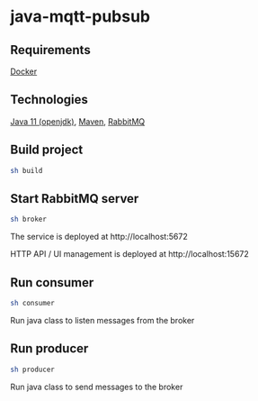 # java-mqtt-pubsub

## Requirements
[Docker](https://www.docker.com/)

## Technologies 
[Java 11 (openjdk)](https://openjdk.org/projects/jdk/11/), [Maven](https://maven.apache.org/), [RabbitMQ](https://www.rabbitmq.com/)

## Build project
```bash
sh build
```

## Start RabbitMQ server
```bash
sh broker
```

The service is deployed at http://localhost:5672

HTTP API / UI management is deployed at http://localhost:15672

## Run consumer
```bash
sh consumer
```

Run java class to listen messages from the broker 

## Run producer
```bash
sh producer
```

Run java class to send messages to the broker 
